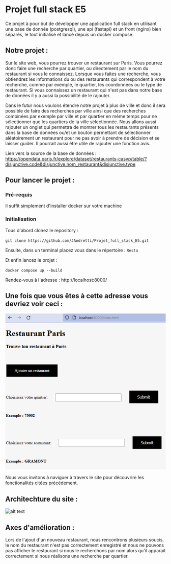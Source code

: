 # Projet full stack E5


Ce projet à pour but de développer une application full stack en utilisant une base de donnée (postgresql), une api (fastapi) et un front (nginx) bien séparés, le tout initialisé et lancé depuis un docker compose.

## Notre projet :

Sur le site web, vous pourrez trouver un restaurant sur Paris. Vous pourrez donc faire une recherche par quartier, ou directement par le nom du restaurant si vous le connaissez. Lorsque vous faites une recherche, vous obtiendrez les informations du ou des restaurants qui correspondent à votre recherche, comme par exemple, le quartier, les coordonnées ou le type de restaurant. Si vous connaissez un restaurant qui n'est pas dans notre base de données il y a aussi la possibilité de le rajouter. 

Dans le futur nous voulons étendre notre projet à plus de ville et donc il sera possible de faire des recherches par ville ainsi que des recherches combinées par exemple par ville et par quartier en même temps pour ne sélectionner que les quartiers de la ville sélectionnée. Nous allons aussi rajouter un onglet qui permettra de montrer tous les restaurants présents dans la base de données ou/et un bouton permettant de sélectionner aléatoirement un restaurant pour ne pas avoir à prendre de décision et se laisser guider. Il pourrait aussi être utile de rajouter une fonction avis.

Lien vers la source de la base de données : https://opendata.paris.fr/explore/dataset/restaurants-casvp/table/?disjunctive.code&disjunctive.nom_restaurant&disjunctive.type

## Pour lancer le projet :

### Pré-requis
Il suffit simplement d'installer docker sur votre machine

### Initialisation
Tous d'abord clonez le repository : 

``git clone https://github.com/JAndretti/Projet_full_stack_E5.git``

Ensuite, dans un terminal placez vous dans le répertoire : ``Resto``

Et enfin lancez le projet : 

``docker compose up --build``

Rendez-vous à l'adresse : http://localhost:8000/


## Une fois que vous êtes à cette adresse vous devriez voir ceci :

![alt text](https://github.com/JAndretti/Projet_full_stack_E5/blob/main/Resto/photos/accueil.png)

Nous vous invitons à naviguer à travers le site pour découvrire les fonctionalités citées précédement.


## Architechture du site : 

![alt text](https://github.com/JAndretti/Projet_full_stack_E5/blob/main/Resto/photos/sch%C3%A9ma.png)

## Axes d'amélioration : 

Lors de l'ajout d'un nouveau restaurant, nous rencontrons plusieurs soucis, le nom du restaurant n'est pas correctement enregistré et nous ne pouvons pas afficher le restaurant si nous le recherchons par nom alors qu'il apparait correctement si nous réalisons une recherche par quartier.



